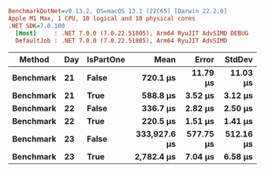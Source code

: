 ``` ini

BenchmarkDotNet=v0.13.2, OS=macOS 13.1 (22C65) [Darwin 22.2.0]
Apple M1 Max, 1 CPU, 10 logical and 10 physical cores
.NET SDK=7.0.100
  [Host]     : .NET 7.0.0 (7.0.22.51805), Arm64 RyuJIT AdvSIMD DEBUG
  DefaultJob : .NET 7.0.0 (7.0.22.51805), Arm64 RyuJIT AdvSIMD


```
|    Method | Day | IsPartOne |         Mean |     Error |    StdDev |
|---------- |---- |---------- |-------------:|----------:|----------:|
| **Benchmark** |  **21** |     **False** |     **720.1 μs** |  **11.79 μs** |  **11.03 μs** |
| **Benchmark** |  **21** |      **True** |     **588.8 μs** |   **3.52 μs** |   **3.12 μs** |
| **Benchmark** |  **22** |     **False** |     **336.7 μs** |   **2.82 μs** |   **2.50 μs** |
| **Benchmark** |  **22** |      **True** |     **220.5 μs** |   **1.51 μs** |   **1.41 μs** |
| **Benchmark** |  **23** |     **False** | **333,927.6 μs** | **577.75 μs** | **512.16 μs** |
| **Benchmark** |  **23** |      **True** |   **2,782.4 μs** |   **7.04 μs** |   **6.58 μs** |
